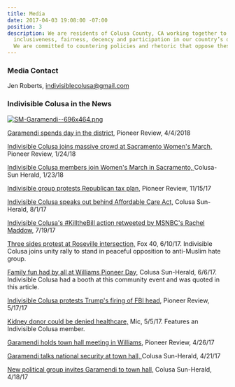 ```yaml
---
title: Media
date: 2017-04-03 19:08:00 -07:00
position: 3
description: We are residents of Colusa County, CA working together to advocate for
  inclusiveness, fairness, decency and participation in our country’s democratic processes.
  We are committed to countering policies and rhetoric that oppose these values.
---
```


### Media Contact
Jen Roberts, [indivisiblecolusa@gmail.com](mailto:indivisiblecolusa@gmail.com)
 
 

### Indivisible Colusa in the News

[![SM-Garamendi--696x464.png](/uploads/SM-Garamendi--696x464.png)](http://williamspioneer.com/article/86193)

[Garamendi spends day in the district](http://williamspioneer.com/article/86193), Pioneer Review, 4/4/2018

[Indivisible Colusa joins massive crowd at Sacramento Women's March,](http://williamspioneer.com/article/85232) Pioneer Review, 1/24/18
 
[Indivisible Colusa members join Women's March in Sacramento, ](http://www.appeal-democrat.com/colusa_sun_herald/news/indivisible-colusa-members-join-women-s-march-in-sacramento/article_c0f1d440-00d0-11e8-a2e8-cbd515fe69d9.html)Colusa-Sun Herald, 1/23/18 

[Indivisible group protests Republican tax plan,](http://williamspioneer.com/article/83848) Pioneer Review, 11/15/17

[Indivisible Colusa speaks out behind Affordable Care Act,](http://www.appeal-democrat.com/colusa_sun_herald/news/indivisible-colusa-speaks-out-behind-affordable-care-act/article_36d6b680-7738-11e7-8f64-0b2e8edc8f81.html) Colusa Sun-Herald, 8/1/17

[Indivisible Colusa's #KilltheBill action retweeted by MSNBC's Rachel Maddow,](https://twitter.com/maddow/status/887777091940429826) 7/19/17

[Three sides protest at Roseville intersection,](http://fox40.com/2017/06/10/march-against-sharia-3-sides-protest-peacefully-at-roseville-intersection/) Fox 40, 6/10/17. Indivisible Colusa joins unity rally to stand in peaceful opposition to anti-Muslim hate group.

[Family fun had by all at Williams Pioneer Day,](http://www.appeal-democrat.com/colusa_sun_herald/news/family-fun-had-by-all-at-williams-pioneer-day/article_07901ee0-4b21-11e7-90b5-d77195c45f75.html) Colusa Sun-Herald, 6/6/17. Indivisible Colusa had a booth at this community event and was quoted in this article.

[Indivisible Colusa protests Trump's firing of FBI head,](http://williamspioneer.com/article/81627) Pioneer Review, 5/17/17

[Kidney donor could be denied healthcare,](https://www.facebook.com/MicMedia/videos/1497155663640552/?pnref=story) Mic, 5/5/17. Features an Indivisible Colusa member.

[Garamendi holds town hall meeting in Williams,](http://williamspioneer.com/article/81896) Pioneer Review, 4/26/17

[Garamendi talks national security at town hall, ](http://www.appeal-democrat.com/colusa_sun_herald/garamendi-talks-national-security-at-town-hall/article_b1df8e94-270e-11e7-a34c-9397f8d26f98.html)Colusa Sun-Herald, 4/21/17

[New political group invites Garamendi to town hall,](http://www.appeal-democrat.com/colusa_sun_herald/news/new-political-group-invites-garamendi-to-town-hall/article_8fde5f7a-24aa-11e7-8d12-bbf74ba4eee9.html) Colusa Sun-Herald, 4/18/17